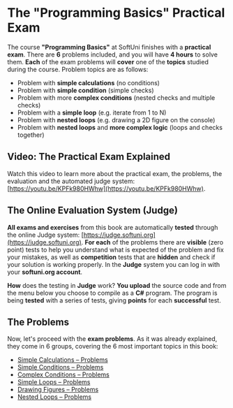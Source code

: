 # The "Programming Basics" Practical Exam

The course **"Programming Basics"** at SoftUni finishes with a **practical exam**. There are **6** problems included, and you will have **4 hours** to solve them. **Each** of the exam problems will **cover** one of the **topics** studied during the course. Problem topics are as follows:

* Problem with **simple calculations** \(no conditions\)
* Problem with **simple condition** \(simple checks\)
* Problem with more **complex conditions** \(nested checks and multiple checks\)
* Problem with a **simple loop** \(e.g. iterate from 1 to N\)
* Problem with **nested loops** \(e.g. drawing a 2D figure on the console\)
* Problem with **nested loops** and **more complex logic** \(loops and checks together\)

## Video: The Practical Exam Explained

Watch this video to learn more about the practical exam, the problems, the evaluation and the automated judge system: [https://youtu.be/KPFk980HWhw](https://youtu.be/KPFk980HWhw).

## The Online Evaluation System \(Judge\)

**All exams and exercises** from this book are automatically **tested** through the online Judge system: [https://judge.softuni.org](https://judge.softuni.org). **For each** of the problems there are **visible** \(zero point\) tests to help you understand what is expected of the problem and fix your mistakes, as well as **competition** tests that are **hidden** and check if your solution is working properly. In the **Judge** system you can log in with your **softuni.org account**.

**How** does the testing in **Judge** work? **You upload** the source code and from the menu below you choose to compile as a **C\#** program. The program is being **tested** with a series of tests, giving **points** for each **successful** test.

## The Problems

Now, let's proceed with the **exam problems**. As it was already explained, they come in 6 groups, covering the 6 most important topics in this book:

* [Simple Calculations – Problems](/Content/Chapter-8-1-exam-preparation/simple-calculations-problems/simple-calc-problems.md)
* [Simple Conditions – Problems](/Content/Chapter-8-1-exam-preparation/simple-conditions-problems/simple-conditions-problems.md)
* [Complex Conditions – Problems](/Content/Chapter-8-1-exam-preparation/complex-conditions-problems/complex-conditions-problems.md)
* [Simple Loops – Problems](/Content/Chapter-8-1-exam-preparation/simple-loops-problems/simple-loops-problems.md)
* [Drawing Figures – Problems](/Content/Chapter-8-1-exam-preparation/drawing-figures-problems/drawing-figures-problems.md)
* [Nested Loops – Problems](/Content/Chapter-8-1-exam-preparation/nested-loops-problems/nested-loops-problems.md)
